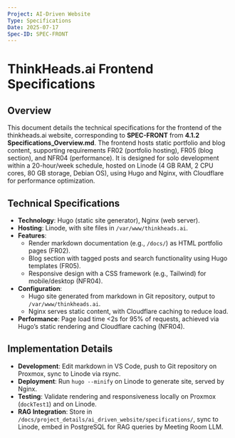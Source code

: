 ```yaml
---
Project: AI-Driven Website
Type: Specifications
Date: 2025-07-17
Spec-ID: SPEC-FRONT
---
```


# ThinkHeads.ai Frontend Specifications

## Overview
This document details the technical specifications for the frontend of the thinkheads.ai website, corresponding to **SPEC-FRONT** from **4.1.2 Specifications_Overview.md**. The frontend hosts static portfolio and blog content, supporting requirements FR02 (portfolio hosting), FR05 (blog section), and NFR04 (performance). It is designed for solo development within a 20-hour/week schedule, hosted on Linode (4 GB RAM, 2 CPU cores, 80 GB storage, Debian OS), using Hugo and Nginx, with Cloudflare for performance optimization.

## Technical Specifications
- **Technology**: Hugo (static site generator), Nginx (web server).
- **Hosting**: Linode, with site files in `/var/www/thinkheads.ai`.
- **Features**:
  - Render markdown documentation (e.g., `/docs/`) as HTML portfolio pages (FR02).
  - Blog section with tagged posts and search functionality using Hugo templates (FR05).
  - Responsive design with a CSS framework (e.g., Tailwind) for mobile/desktop (NFR04).
- **Configuration**:
  - Hugo site generated from markdown in Git repository, output to `/var/www/thinkheads.ai`.
  - Nginx serves static content, with Cloudflare caching to reduce load.
- **Performance**: Page load time <2s for 95% of requests, achieved via Hugo’s static rendering and Cloudflare caching (NFR04).

## Implementation Details
- **Development**: Edit markdown in VS Code, push to Git repository on Proxmox, sync to Linode via rsync.
- **Deployment**: Run `hugo --minify` on Linode to generate site, served by Nginx.
- **Testing**: Validate rendering and responsiveness locally on Proxmox (`dockTest1`) and on Linode.
- **RAG Integration**: Store in `/docs/project_details/ai_driven_website/specifications/`, sync to Linode, embed in PostgreSQL for RAG queries by Meeting Room LLM.
